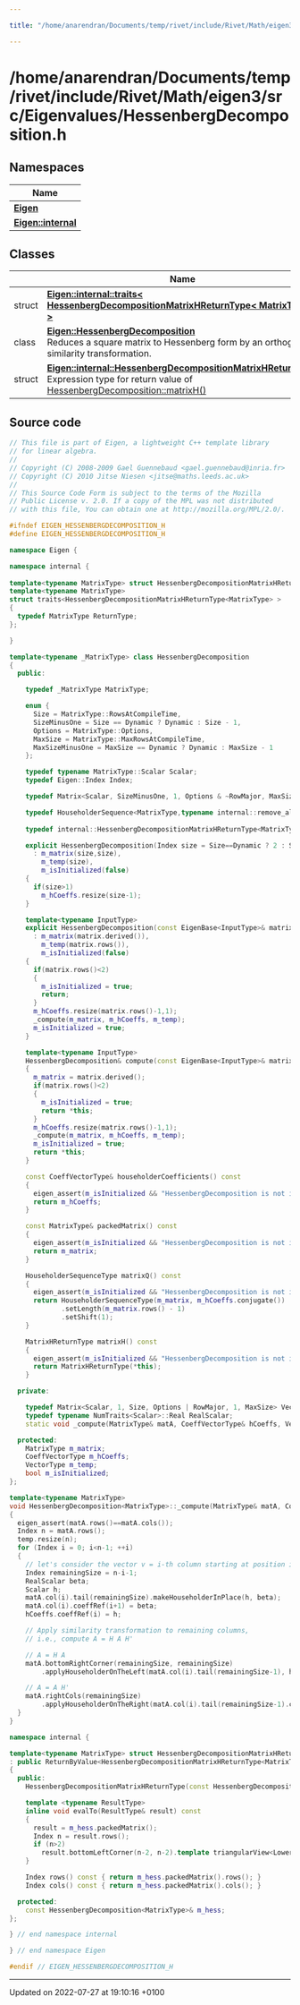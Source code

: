 ```yaml
---

title: "/home/anarendran/Documents/temp/rivet/include/Rivet/Math/eigen3/src/Eigenvalues/HessenbergDecomposition.h"

---
```


# /home/anarendran/Documents/temp/rivet/include/Rivet/Math/eigen3/src/Eigenvalues/HessenbergDecomposition.h



## Namespaces

| Name           |
| -------------- |
| **[Eigen](http://example.org/namespaces/namespaceeigen/)**  |
| **[Eigen::internal](http://example.org/namespaces/namespaceeigen_1_1internal/)**  |

## Classes

|                | Name           |
| -------------- | -------------- |
| struct | **[Eigen::internal::traits< HessenbergDecompositionMatrixHReturnType< MatrixType > >](http://example.org/classes/structeigen_1_1internal_1_1traits_3_01hessenbergdecompositionmatrixhreturntype_3_01matrixtype_01_4_01_4/)**  |
| class | **[Eigen::HessenbergDecomposition](http://example.org/classes/classeigen_1_1hessenbergdecomposition/)** <br>Reduces a square matrix to Hessenberg form by an orthogonal similarity transformation.  |
| struct | **[Eigen::internal::HessenbergDecompositionMatrixHReturnType](http://example.org/classes/structeigen_1_1internal_1_1hessenbergdecompositionmatrixhreturntype/)** <br>Expression type for return value of <a href="http://example.org/classes/classeigen_1_1hessenbergdecomposition/#function-matrixh">HessenbergDecomposition::matrixH()</a> |




## Source code

```cpp
// This file is part of Eigen, a lightweight C++ template library
// for linear algebra.
//
// Copyright (C) 2008-2009 Gael Guennebaud <gael.guennebaud@inria.fr>
// Copyright (C) 2010 Jitse Niesen <jitse@maths.leeds.ac.uk>
//
// This Source Code Form is subject to the terms of the Mozilla
// Public License v. 2.0. If a copy of the MPL was not distributed
// with this file, You can obtain one at http://mozilla.org/MPL/2.0/.

#ifndef EIGEN_HESSENBERGDECOMPOSITION_H
#define EIGEN_HESSENBERGDECOMPOSITION_H

namespace Eigen { 

namespace internal {
  
template<typename MatrixType> struct HessenbergDecompositionMatrixHReturnType;
template<typename MatrixType>
struct traits<HessenbergDecompositionMatrixHReturnType<MatrixType> >
{
  typedef MatrixType ReturnType;
};

}

template<typename _MatrixType> class HessenbergDecomposition
{
  public:

    typedef _MatrixType MatrixType;

    enum {
      Size = MatrixType::RowsAtCompileTime,
      SizeMinusOne = Size == Dynamic ? Dynamic : Size - 1,
      Options = MatrixType::Options,
      MaxSize = MatrixType::MaxRowsAtCompileTime,
      MaxSizeMinusOne = MaxSize == Dynamic ? Dynamic : MaxSize - 1
    };

    typedef typename MatrixType::Scalar Scalar;
    typedef Eigen::Index Index; 

    typedef Matrix<Scalar, SizeMinusOne, 1, Options & ~RowMajor, MaxSizeMinusOne, 1> CoeffVectorType;

    typedef HouseholderSequence<MatrixType,typename internal::remove_all<typename CoeffVectorType::ConjugateReturnType>::type> HouseholderSequenceType;
    
    typedef internal::HessenbergDecompositionMatrixHReturnType<MatrixType> MatrixHReturnType;

    explicit HessenbergDecomposition(Index size = Size==Dynamic ? 2 : Size)
      : m_matrix(size,size),
        m_temp(size),
        m_isInitialized(false)
    {
      if(size>1)
        m_hCoeffs.resize(size-1);
    }

    template<typename InputType>
    explicit HessenbergDecomposition(const EigenBase<InputType>& matrix)
      : m_matrix(matrix.derived()),
        m_temp(matrix.rows()),
        m_isInitialized(false)
    {
      if(matrix.rows()<2)
      {
        m_isInitialized = true;
        return;
      }
      m_hCoeffs.resize(matrix.rows()-1,1);
      _compute(m_matrix, m_hCoeffs, m_temp);
      m_isInitialized = true;
    }

    template<typename InputType>
    HessenbergDecomposition& compute(const EigenBase<InputType>& matrix)
    {
      m_matrix = matrix.derived();
      if(matrix.rows()<2)
      {
        m_isInitialized = true;
        return *this;
      }
      m_hCoeffs.resize(matrix.rows()-1,1);
      _compute(m_matrix, m_hCoeffs, m_temp);
      m_isInitialized = true;
      return *this;
    }

    const CoeffVectorType& householderCoefficients() const
    {
      eigen_assert(m_isInitialized && "HessenbergDecomposition is not initialized.");
      return m_hCoeffs;
    }

    const MatrixType& packedMatrix() const
    {
      eigen_assert(m_isInitialized && "HessenbergDecomposition is not initialized.");
      return m_matrix;
    }

    HouseholderSequenceType matrixQ() const
    {
      eigen_assert(m_isInitialized && "HessenbergDecomposition is not initialized.");
      return HouseholderSequenceType(m_matrix, m_hCoeffs.conjugate())
             .setLength(m_matrix.rows() - 1)
             .setShift(1);
    }

    MatrixHReturnType matrixH() const
    {
      eigen_assert(m_isInitialized && "HessenbergDecomposition is not initialized.");
      return MatrixHReturnType(*this);
    }

  private:

    typedef Matrix<Scalar, 1, Size, Options | RowMajor, 1, MaxSize> VectorType;
    typedef typename NumTraits<Scalar>::Real RealScalar;
    static void _compute(MatrixType& matA, CoeffVectorType& hCoeffs, VectorType& temp);

  protected:
    MatrixType m_matrix;
    CoeffVectorType m_hCoeffs;
    VectorType m_temp;
    bool m_isInitialized;
};

template<typename MatrixType>
void HessenbergDecomposition<MatrixType>::_compute(MatrixType& matA, CoeffVectorType& hCoeffs, VectorType& temp)
{
  eigen_assert(matA.rows()==matA.cols());
  Index n = matA.rows();
  temp.resize(n);
  for (Index i = 0; i<n-1; ++i)
  {
    // let's consider the vector v = i-th column starting at position i+1
    Index remainingSize = n-i-1;
    RealScalar beta;
    Scalar h;
    matA.col(i).tail(remainingSize).makeHouseholderInPlace(h, beta);
    matA.col(i).coeffRef(i+1) = beta;
    hCoeffs.coeffRef(i) = h;

    // Apply similarity transformation to remaining columns,
    // i.e., compute A = H A H'

    // A = H A
    matA.bottomRightCorner(remainingSize, remainingSize)
        .applyHouseholderOnTheLeft(matA.col(i).tail(remainingSize-1), h, &temp.coeffRef(0));

    // A = A H'
    matA.rightCols(remainingSize)
        .applyHouseholderOnTheRight(matA.col(i).tail(remainingSize-1).conjugate(), numext::conj(h), &temp.coeffRef(0));
  }
}

namespace internal {

template<typename MatrixType> struct HessenbergDecompositionMatrixHReturnType
: public ReturnByValue<HessenbergDecompositionMatrixHReturnType<MatrixType> >
{
  public:
    HessenbergDecompositionMatrixHReturnType(const HessenbergDecomposition<MatrixType>& hess) : m_hess(hess) { }

    template <typename ResultType>
    inline void evalTo(ResultType& result) const
    {
      result = m_hess.packedMatrix();
      Index n = result.rows();
      if (n>2)
        result.bottomLeftCorner(n-2, n-2).template triangularView<Lower>().setZero();
    }

    Index rows() const { return m_hess.packedMatrix().rows(); }
    Index cols() const { return m_hess.packedMatrix().cols(); }

  protected:
    const HessenbergDecomposition<MatrixType>& m_hess;
};

} // end namespace internal

} // end namespace Eigen

#endif // EIGEN_HESSENBERGDECOMPOSITION_H
```


-------------------------------

Updated on 2022-07-27 at 19:10:16 +0100
